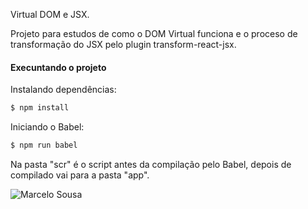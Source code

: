 Virtual DOM e JSX.

Projeto para estudos de como o DOM Virtual funciona e o proceso de transformação do JSX pelo plugin transform-react-jsx.


#### Execuntando o projeto
Instalando dependências:
```sh
$ npm install
```

Iniciando o Babel:
```sh
$ npm run babel
```

Na pasta "scr" é o script antes da compilação pelo Babel, depois de compilado vai para a pasta "app".


![Marcelo Sousa](https://static.marcelosousa.me/assets/img/bg/marcelo-sousa-webdeveloper.jpg)
